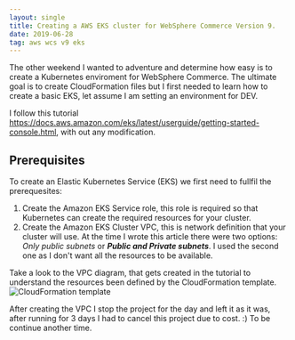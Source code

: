 ```yaml
---
layout: single
title: Creating a AWS EKS cluster for WebSphere Commerce Version 9.
date: 2019-06-28
tag: aws wcs v9 eks 
---
```

The other weekend I wanted to adventure and determine how easy is to create a Kubernetes enviroment for WebSphere Commerce. The ultimate goal is to create CloudFormation files but I first needed to learn how to create a basic EKS, let assume I am setting an environment for DEV.

I follow this tutorial https://docs.aws.amazon.com/eks/latest/userguide/getting-started-console.html, with out any modification. 

## Prerequisites
To create an Elastic Kubernetes Service (EKS) we first need to fullfil the prerequesites:
1. Create the Amazon EKS Service role, this role is required so that Kubernetes can create the required resources for your cluster.
2. Create the Amazon EKS Cluster VPC, this is network definition that your cluster will use. At the time I wrote this article there were two options: *Only public subnets* or ***Public and Private subnets***. I used the second one as I don't want all the resources to be available.

Take a look to the VPC diagram, that gets created in the tutorial to understand the resources been defined by the CloudFormation template.
![CloudFormation template](/blog/assets/images/posts/2019/aws-ekswcs-default-vpc-designer.png)

After creating the VPC I stop the project for the day and left it as it was, after running for 3 days I had to cancel this project due to cost. :) To be continue another time. 
